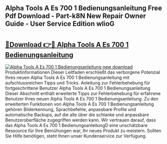 ## Alpha Tools A Es 700 1 Bedienungsanleitung Free Pdf Download - Part-k8N New Repair Owner Guide - User Service Edition wIioG

# <h2><a href="http://df5s65t.blite.top/?on=Alpha+Tools+A+Es+700+1+Bedienungsanleitung">🔗Download 👉🔴 Alpha Tools A Es 700 1 Bedienungsanleitung</a></h2>

[![Alpha Tools A Es 700 1 Bedienungsanleitung new download](https://i.imgur.com/lujVjoI.png)](http://df5s65t.blite.top/?on=Alpha+Tools+A+Es+700+1+Bedienungsanleitung)
Produktinformationen Dieser Leitfaden erschließt das verborgene Potenzial Ihres neuen Alpha Tools A Es 700 1 Bedienungsanleitung mit aufschlussreichen Tipps und Tricks. Anleitung zur Fehlerbehebung für fortgeschrittene Benutzer Alpha Tools A Es 700 1 Bedienungsanleitung Dieser Abschnitt enthält erweiterte Tipps zur Fehlerbehebung für erfahrene Benutzer Ihres neuen Alpha Tools A Es 700 1 Bedienungsanleitung. Zu den erweiterten Funktionen von Alpha Tools A Es 700 1 Bedienungsanleitung gehören Bilderkennung, Sprachbefehle, anpassbare Profile und automatische Backups, auf die alle über die schlanke und anpassbare Benutzeroberfläche zugegriffen werden kann. Wir vertrauen darauf, dass das Alpha Tools A Es 700 1 BedienungsanleitungD eine unschätzbare Ressource für Ihre Bemühungen war, Ihr neues Produkt zu meistern. Sollten Sie Hilfe benötigen, steht Ihnen unser Kundenservice zur Verfügung.
